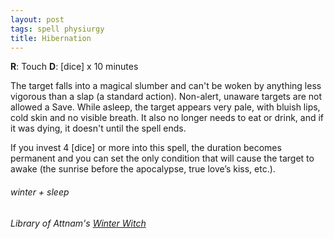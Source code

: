 ```yaml
---
layout: post
tags: spell physiurgy
title: Hibernation
---
```

**R**: Touch  **D**: [dice] x 10 minutes

The target falls into a magical slumber and can't be woken by anything less vigorous than a slap (a standard action). Non-alert, unaware targets are not allowed a Save. While asleep, the target appears very pale, with bluish lips, cold skin and no visible breath. It also no longer needs to eat or drink, and if it was dying, it doesn't until the spell ends.

If you invest 4 [dice] or more into this spell, the duration becomes permanent and you can set the only condition that will cause the target to awake (the sunrise before the apocalypse, true love’s kiss, etc.). 

###### winter + sleep
###### Library of Attnam's [Winter Witch](https://attnam.blogspot.com/2018/07/class-winter-witch.html)
